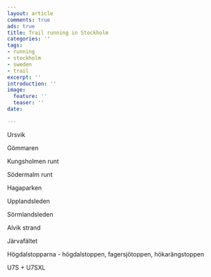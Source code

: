 ```yaml
---
layout: article
comments: true
ads: true
title: Trail running in Stockholm
categories: ''
tags:
- running
- stockholm
- sweden
- trail
excerpt: ''
introduction: ''
image:
  feature: ''
  teaser: ''
date: 

---
```

Ursvik

Gömmaren

Kungsholmen runt

Södermalm runt

Hagaparken

Upplandsleden

Sörmlandsleden

Alvik strand

Järvafältet

Högdalstopparna - högdalstoppen, fagersjötoppen, hökarängstoppen

U7S + U7SXL